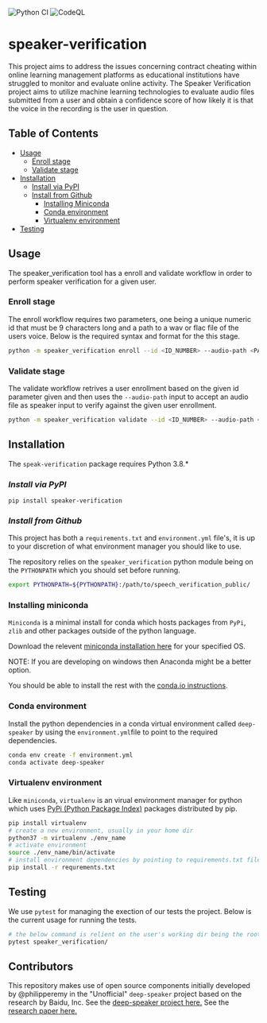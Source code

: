 ![Python CI](https://github.com/OnTrack-UG-Squad/speech_verification_public/workflows/Python%20CI/badge.svg)
![CodeQL](https://github.com/OnTrack-UG-Squad/speech_verification_public/workflows/CodeQL/badge.svg)

# speaker-verification

This project aims to address the issues concerning contract cheating within online learning management platforms as educational institutions have struggled to monitor and evaluate online activity.
The Speaker Verification project aims to utilize machine learning technologies to evaluate audio files submitted from a user and obtain a confidence score of how likely it is that the voice in the recording is the user in question.

## Table of Contents


* [Usage](#usage)
    - [Enroll stage](#enroll-stage)
    - [Validate stage](#validate-stage)
* [Installation](#installation)
    - [Install via PyPI](#install-via-pypi)
    - [Install from Github](#install-from-github)
        - [Installing Miniconda](#installing-miniconda)
        - [Conda environment](#conda-environment)
        - [Virtualenv environment](#virtualenv-environment)
* [Testing](#testing)


## Usage

The speaker_verification tool has a enroll and validate workflow in order to perform speaker verification for a given user.

### Enroll stage

The enroll workflow requires two parameters, one being a unique numeric id that must be 9 characters long and a path to a wav or flac file of the users voice. Below is the required syntax and format for the this stage.

```bash
python -m speaker_verification enroll --id <ID_NUMBER> --audio-path <PATH/TO/FILE>
```

### Validate stage

The validate workflow retrives a user enrollment based on the given id parameter given and then uses the `--audio-path` input to accept an audio file as speaker input to verify against the given user enrollment.

```bash
python -m speaker_verification validate --id <ID_NUMBER> --audio-path <PATH/TO/FILE>
```

## Installation

The `speak-verification` package requires Python 3.8.* 

### _Install via PyPI_

```
pip install speaker-verification
```

### _Install from Github_

This project has both a `requirements.txt` and `environment.yml` file's, it is up to your discretion of what environment manager you should like to use.

The repository relies on the `speaker_verification` python module being on the `PYTHONPATH` which you should set before running.

```bash
export PYTHONPATH=${PYTHONPATH}:/path/to/speech_verification_public/
```

### Installing miniconda

`Miniconda` is a minimal install for conda which hosts packages from `PyPi`, `zlib` and other packages outside of the python language.

Download the relevent [miniconda installation here](https://docs.conda.io/en/latest/miniconda.html#linux-installers) for     your specified OS.

NOTE: If you are developing on windows then Anaconda might be a better option.

You should be able to install the rest with the [conda.io instructions](https://conda.io/projects/conda/en/latest/user-guide/install/linux.html).

### Conda environment

Install the python dependencies in a conda virtual environment called `deep-speaker` by using the `environment.yml`file to point to the required dependencies.
 
```bash
conda env create -f environment.yml
conda activate deep-speaker
```

### Virtualenv environment

Like `miniconda`, `virtualenv` is an virual environment manager for python which uses [PyPi (Python Package Index)](https://pypi.org/) packages distributed by pip.

```bash
pip install virtualenv
# create a new environment, usually in your home dir
python37 -m virtualenv ./env_name
# activate environment
source ./env_name/bin/activate
# install environment dependencies by pointing to requirements.txt file
pip install -r requrements.txt
```

## Testing

We use `pytest` for managing the exection of our tests the project. Below is the current usage for running the tests.

```bash
# the below command is relient on the user's working dir being the root of the project.
pytest speaker_verification/
```

## Contributors

This repository makes use of open source components initially developed by @philipperemy in the "Unofficial" `deep-speaker` project based on the research by Baidu, Inc. 
See the [deep-speaker project here.](https://github.com/philipperemy/deep-speaker)
See the [research paper here.](https://arxiv.org/pdf/1705.02304.pdf)

